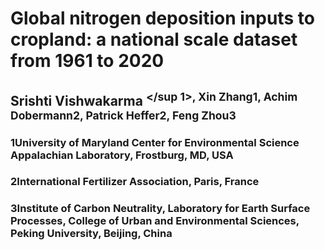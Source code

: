 # Global nitrogen deposition inputs to cropland: a national scale dataset from 1961 to 2020 
## Srishti Vishwakarma <sup></sup 1>, Xin Zhang1, Achim Dobermann2, Patrick Heffer2, Feng Zhou3
### 1University of Maryland Center for Environmental Science Appalachian Laboratory, Frostburg, MD, USA
### 2International Fertilizer Association, Paris, France
### 3Institute of Carbon Neutrality, Laboratory for Earth Surface Processes, College of Urban and Environmental Sciences, Peking University, Beijing, China 

